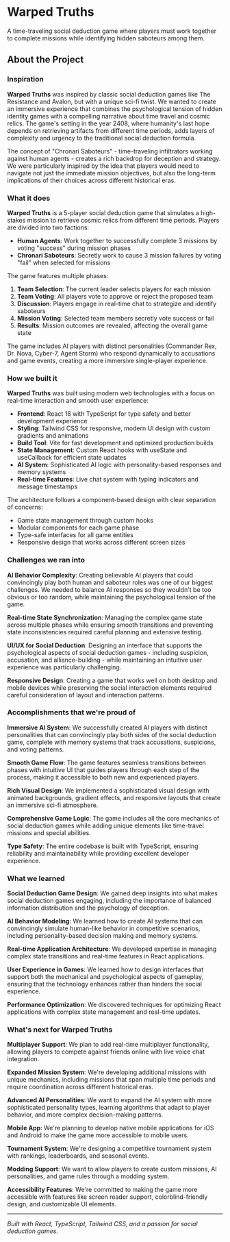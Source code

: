 # Warped Truths

A time-traveling social deduction game where players must work together to complete missions while identifying hidden saboteurs among them.

## About the Project

### Inspiration

**Warped Truths** was inspired by classic social deduction games like The Resistance and Avalon, but with a unique sci-fi twist. We wanted to create an immersive experience that combines the psychological tension of hidden identity games with a compelling narrative about time travel and cosmic relics. The game's setting in the year 2408, where humanity's last hope depends on retrieving artifacts from different time periods, adds layers of complexity and urgency to the traditional social deduction formula.

The concept of "Chronari Saboteurs" - time-traveling infiltrators working against human agents - creates a rich backdrop for deception and strategy. We were particularly inspired by the idea that players would need to navigate not just the immediate mission objectives, but also the long-term implications of their choices across different historical eras.

### What it does

**Warped Truths** is a 5-player social deduction game that simulates a high-stakes mission to retrieve cosmic relics from different time periods. Players are divided into two factions:

- **Human Agents**: Work together to successfully complete 3 missions by voting "success" during mission phases
- **Chronari Saboteurs**: Secretly work to cause 3 mission failures by voting "fail" when selected for missions

The game features multiple phases:
1. **Team Selection**: The current leader selects players for each mission
2. **Team Voting**: All players vote to approve or reject the proposed team
3. **Discussion**: Players engage in real-time chat to strategize and identify saboteurs
4. **Mission Voting**: Selected team members secretly vote success or fail
5. **Results**: Mission outcomes are revealed, affecting the overall game state

The game includes AI players with distinct personalities (Commander Rex, Dr. Nova, Cyber-7, Agent Storm) who respond dynamically to accusations and game events, creating a more immersive single-player experience.

### How we built it

**Warped Truths** was built using modern web technologies with a focus on real-time interaction and smooth user experience:

- **Frontend**: React 18 with TypeScript for type safety and better development experience
- **Styling**: Tailwind CSS for responsive, modern UI design with custom gradients and animations
- **Build Tool**: Vite for fast development and optimized production builds
- **State Management**: Custom React hooks with useState and useCallback for efficient state updates
- **AI System**: Sophisticated AI logic with personality-based responses and memory systems
- **Real-time Features**: Live chat system with typing indicators and message timestamps

The architecture follows a component-based design with clear separation of concerns:
- Game state management through custom hooks
- Modular components for each game phase
- Type-safe interfaces for all game entities
- Responsive design that works across different screen sizes

### Challenges we ran into

**AI Behavior Complexity**: Creating believable AI players that could convincingly play both human and saboteur roles was one of our biggest challenges. We needed to balance AI responses so they wouldn't be too obvious or too random, while maintaining the psychological tension of the game.

**Real-time State Synchronization**: Managing the complex game state across multiple phases while ensuring smooth transitions and preventing state inconsistencies required careful planning and extensive testing.

**UI/UX for Social Deduction**: Designing an interface that supports the psychological aspects of social deduction games - including suspicion, accusation, and alliance-building - while maintaining an intuitive user experience was particularly challenging.

**Responsive Design**: Creating a game that works well on both desktop and mobile devices while preserving the social interaction elements required careful consideration of layout and interaction patterns.

### Accomplishments that we're proud of

**Immersive AI System**: We successfully created AI players with distinct personalities that can convincingly play both sides of the social deduction game, complete with memory systems that track accusations, suspicions, and voting patterns.

**Smooth Game Flow**: The game features seamless transitions between phases with intuitive UI that guides players through each step of the process, making it accessible to both new and experienced players.

**Rich Visual Design**: We implemented a sophisticated visual design with animated backgrounds, gradient effects, and responsive layouts that create an immersive sci-fi atmosphere.

**Comprehensive Game Logic**: The game includes all the core mechanics of social deduction games while adding unique elements like time-travel missions and special abilities.

**Type Safety**: The entire codebase is built with TypeScript, ensuring reliability and maintainability while providing excellent developer experience.

### What we learned

**Social Deduction Game Design**: We gained deep insights into what makes social deduction games engaging, including the importance of balanced information distribution and the psychology of deception.

**AI Behavior Modeling**: We learned how to create AI systems that can convincingly simulate human-like behavior in competitive scenarios, including personality-based decision making and memory systems.

**Real-time Application Architecture**: We developed expertise in managing complex state transitions and real-time features in React applications.

**User Experience in Games**: We learned how to design interfaces that support both the mechanical and psychological aspects of gameplay, ensuring that the technology enhances rather than hinders the social experience.

**Performance Optimization**: We discovered techniques for optimizing React applications with complex state management and real-time updates.

### What's next for Warped Truths

**Multiplayer Support**: We plan to add real-time multiplayer functionality, allowing players to compete against friends online with live voice chat integration.

**Expanded Mission System**: We're developing additional missions with unique mechanics, including missions that span multiple time periods and require coordination across different historical eras.

**Advanced AI Personalities**: We want to expand the AI system with more sophisticated personality types, learning algorithms that adapt to player behavior, and more complex decision-making patterns.

**Mobile App**: We're planning to develop native mobile applications for iOS and Android to make the game more accessible to mobile users.

**Tournament System**: We're designing a competitive tournament system with rankings, leaderboards, and seasonal events.

**Modding Support**: We want to allow players to create custom missions, AI personalities, and game rules through a modding system.

**Accessibility Features**: We're committed to making the game more accessible with features like screen reader support, colorblind-friendly design, and customizable UI elements.

---

*Built with React, TypeScript, Tailwind CSS, and a passion for social deduction games.*

